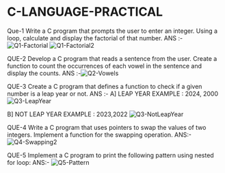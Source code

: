 # C-LANGUAGE-PRACTICAL

Que-1 Write a C program that prompts the user to enter an integer. Using a loop, calculate and display the factorial of that number.
ANS :-![Q1-Factorial](https://github.com/user-attachments/assets/85e96a8d-f083-4bcd-bd33-3c604d032ac4)
      ![Q1-Factorial2](https://github.com/user-attachments/assets/ff8252e3-72be-4849-9e3f-fdbe30ca99e2)




QUE-2 Develop a C program that reads a sentence from the user. Create a function to count the occurrences of each vowel in the sentence and display the counts.
ANS :-![Q2-Vowels](https://github.com/user-attachments/assets/68b90154-fd61-4075-9770-1881abde6a36)



QUE-3 Create a C program that defines a function to check if a given number is a leap year or not.
ANS :- 
A] LEAP YEAR 
EXAMPLE : 2024, 2000
![Q3-LeapYear](https://github.com/user-attachments/assets/4ee9f4d5-8069-43a1-8a13-e993210b7bf6)

B] NOT LEAP YEAR 
EXAMPLE : 2023,2022
![Q3-NotLeapYear](https://github.com/user-attachments/assets/4bcaf2cc-7572-4d23-af78-626e7640db0e)



QUE-4 Write a C program that uses pointers to swap the values of two integers. Implement a function for the swapping operation.
ANS:- ![Q4-Swapping2](https://github.com/user-attachments/assets/21a6462f-2401-4d72-a16d-9abcd0782936)



QUE-5  Implement a C program to print the following pattern using nested for loop:
ANS:- ![Q5-Pattern](https://github.com/user-attachments/assets/a6148616-53cb-4909-bd70-3cec6c3bc2cd)

